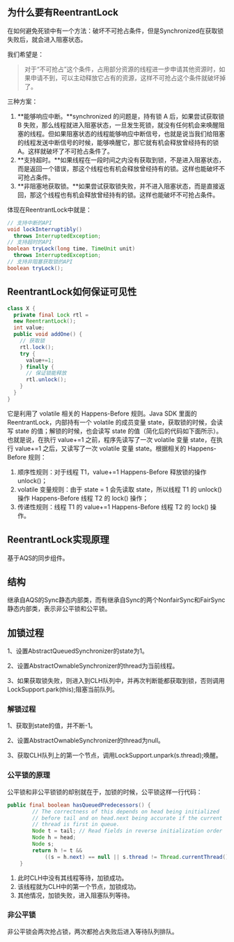 ## 为什么要有ReentrantLock

在如何避免死锁中有一个方法：破坏不可抢占条件，但是Synchronized在获取锁失败后，就会进入阻塞状态。

我们希望是：

>  对于“不可抢占”这个条件，占用部分资源的线程进一步申请其他资源时，如果申请不到，可以主动释放它占有的资源，这样不可抢占这个条件就破坏掉了。

三种方案：

1. **能够响应中断。**synchronized 的问题是，持有锁 A 后，如果尝试获取锁 B 失败，那么线程就进入阻塞状态，一旦发生死锁，就没有任何机会来唤醒阻塞的线程。但如果阻塞状态的线程能够响应中断信号，也就是说当我们给阻塞的线程发送中断信号的时候，能够唤醒它，那它就有机会释放曾经持有的锁 A。这样就破坏了不可抢占条件了。
2. **支持超时。**如果线程在一段时间之内没有获取到锁，不是进入阻塞状态，而是返回一个错误，那这个线程也有机会释放曾经持有的锁。这样也能破坏不可抢占条件。
3. **非阻塞地获取锁。**如果尝试获取锁失败，并不进入阻塞状态，而是直接返回，那这个线程也有机会释放曾经持有的锁。这样也能破坏不可抢占条件。

体现在ReentrantLock中就是：

```java 
// 支持中断的API
void lockInterruptibly() 
  throws InterruptedException;
// 支持超时的API
boolean tryLock(long time, TimeUnit unit) 
  throws InterruptedException;
// 支持非阻塞获取锁的API
boolean tryLock();
```

## ReentrantLock如何保证可见性

```java
class X {
  private final Lock rtl =
  new ReentrantLock();
  int value;
  public void addOne() {
    // 获取锁
    rtl.lock();  
    try {
      value+=1;
    } finally {
      // 保证锁能释放
      rtl.unlock();
    }
  }
}
```

它是利用了 volatile 相关的 Happens-Before 规则。Java SDK 里面的 ReentrantLock，内部持有一个 volatile 的成员变量 state，获取锁的时候，会读写 state 的值；解锁的时候，也会读写 state 的值（简化后的代码如下面所示）。也就是说，在执行 value+=1 之前，程序先读写了一次 volatile 变量 state，在执行 value+=1 之后，又读写了一次 volatile 变量 state。根据相关的 Happens-Before 规则：

1. 顺序性规则：对于线程 T1，value+=1 Happens-Before 释放锁的操作 unlock()；
2. volatile 变量规则：由于 state = 1 会先读取 state，所以线程 T1 的 unlock() 操作 Happens-Before 线程 T2 的 lock() 操作；
3. 传递性规则：线程 T1 的 value+=1 Happens-Before 线程 T2 的 lock() 操作。



## ReentrantLock实现原理

基于AQS的同步组件。

## 结构

继承自AQS的Sync静态内部类，而有继承自Sync的两个NonfairSync和FairSync静态内部类，表示非公平锁和公平锁。

## 加锁过程

1、设置AbstractQueuedSynchronizer的state为1。

2、设置AbstractOwnableSynchronizer的thread为当前线程。

3、如果获取锁失败，则进入到CLH队列中，并再次判断能都获取到锁，否则调用LockSupport.park(this);阻塞当前队列。

### 解锁过程

1、获取到state的值，并不断-1。

2、设置AbstractOwnableSynchronizer的thread为null。

3、获取CLH队列上的第一个节点，调用LockSupport.unpark(s.thread);唤醒。

### 公平锁的原理

公平锁和非公平锁锁的却别就在于，加锁的时候，公平锁这样一行代码：

```java
public final boolean hasQueuedPredecessors() {
        // The correctness of this depends on head being initialized
        // before tail and on head.next being accurate if the current
        // thread is first in queue.
        Node t = tail; // Read fields in reverse initialization order
        Node h = head;
        Node s;
        return h != t &&
            ((s = h.next) == null || s.thread != Thread.currentThread());
    }
```

1. 此时CLH中没有其线程等待，加锁成功。
2. 该线程就为CLH中的第一个节点，加锁成功。
3. 其他情况，加锁失败，进入阻塞队列等待。

### 非公平锁

非公平锁会两次抢占锁，两次都抢占失败后进入等待队列排队。